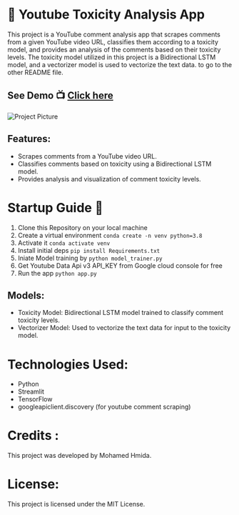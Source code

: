 # 🚀 Youtube Toxicity Analysis App
This project is a YouTube comment analysis app that scrapes comments from a given YouTube video URL, classifies them according to a toxicity model, and provides an analysis of the comments based on their toxicity levels. The toxicity model utilized in this project is a Bidirectional LSTM model, and a vectorizer model is used to vectorize the text data.
 to go to the other README file.

## See Demo 📺 [Click here](https://github.com/BelhsanHmida/Comment-Toxicity-Classification/blob/e534fa409a10c4dda5d5e884e68027cfc8e80d70/Project%20Pics/ezgif.com-video-to-gif-converter.gif)
![Project Picture](https://github.com/BelhsanHmida/Comment-Toxicity-Classification/blob/main/Project%20Picture.PNG?raw=true)

## Features:
- Scrapes comments from a YouTube video URL.
- Classifies comments based on toxicity using a Bidirectional LSTM model.
- Provides analysis and visualization of comment toxicity levels.

# Startup Guide 🚀

1. Clone this Repository on your local machine
2. Create a virtual environment `conda create -n venv python=3.8` 
3. Activate it `conda activate venv`
4. Install initial deps `pip install Requirements.txt`
5. Iniate Model training by `python model_trainer.py`
6. Get Youtube Data Api v3  API_KEY from Google cloud console for free
7. Run the app `python app.py`

## Models:
- Toxicity Model: Bidirectional LSTM model trained to classify comment toxicity levels.
- Vectorizer Model: Used to vectorize the text data for input to the toxicity model.

# Technologies Used:
- Python
- Streamlit
- TensorFlow
- googleapiclient.discovery (for youtube comment scraping)

# Credits :
  This project was developed by Mohamed Hmida.
# License:
  This project is licensed under the MIT License.
